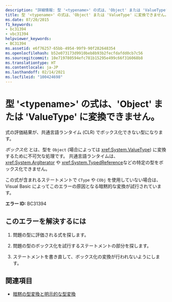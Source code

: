 ```yaml
---
description: "詳細情報: 型 '<typename>' の式は、'Object' または 'ValueType' に変換できません"
title: 型 '<typename>' の式は、'Object' または 'ValueType' に変換できません。
ms.date: 07/20/2015
f1_keywords:
- bc31394
- vbc31394
helpviewer_keywords:
- BC31394
ms.assetid: e6f76257-65bb-4954-99f9-90f282648354
ms.openlocfilehash: b52e073173d9910beb8b93b2fecfdafdd0cb7c56
ms.sourcegitcommit: 10e719780594efc781b15295e499c66f316068b8
ms.translationtype: HT
ms.contentlocale: ja-JP
ms.lasthandoff: 02/14/2021
ms.locfileid: "100424698"
---
```

# <a name="expression-of-type-typename-cannot-be-converted-to-object-or-valuetype"></a>型 '\<typename>' の式は、'Object' または 'ValueType' に変換できません。

式の評価結果が、共通言語ランタイム (CLR) でボックス化できない型になります。  
  
 *ボックス化* とは、型を `Object` (場合によっては <xref:System.ValueType>) に変換するために不可欠な処理です。 共通言語ランタイムは、 <xref:System.ArgIterator> や <xref:System.TypedReference>などの特定の型をボックス化できません。  
  
 この式が含まれるステートメントで `CType` や `CObj` を使用していない場合は、Visual Basic によってこのエラーの原因となる暗黙的な変換が試行されています。  
  
 **エラー ID:** BC31394  
  
## <a name="to-correct-this-error"></a>このエラーを解決するには  
  
1. 問題の型に評価される式を探します。  
  
2. 問題の型のボックス化を試行するステートメントの部分を探します。  
  
3. ステートメントを書き直して、ボックス化の変換が行われないようにします。  
  
## <a name="see-also"></a>関連項目

- [暗黙の型変換と明示的な型変換](../programming-guide/language-features/data-types/implicit-and-explicit-conversions.md)
